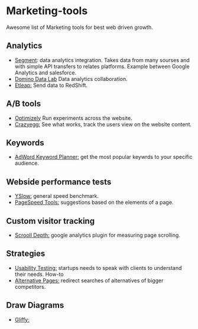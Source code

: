 # Marketing-tools

Awesome list of Marketing tools for best web driven growth.


## Analytics

- <a href="www.segment.com">Segment</a>: data analytics integration. Takes data from many sourses and with simple API transfers to relates platforms. Example between Google Analytics and salesforce.
- <a href="dominodatalab.com">Domino Data Lab</a> Data analytics collaboration.
- <a href="etleap.com">Etleap:</a> Send data to RedShift.

## A/B tools

- <a href="optimizely.com">Optimizely</a> Run experiments across the website.
- <a href="https://www.crazyegg.com/">Crazyegg:</a> See what works, track the users view on the website content.

## Keywords

- <a href="https://adwords.google.com/home/tools/keyword-planner/">AdWord Keyword Planner:</a> get the most popular keywrds to your specific audience.

## Webside performance tests

- <a href="">YSlow:</a> general speed benchmark.
- <a href="https://developers.google.com/speed/pagespeed/insights/">PageSpeed Tools:</a> suggestions based on the elements of a page.

## Custom visitor tracking

- <a href="scrolldepth.parsnip.io">Scrooll Depth:</a> google analytics plugin for measuring page scrolling.

## Strategies

- <a href="https://www.gkogan.co/blog/usability-testing-case-study/">Usability Testing:</a> startups needs to speak with clients to understand their needs. How-to
- <a href="https://www.gkogan.co/blog/alternative-pages/">Alternative Pages:</a> redirect searches of alternatives of bigger competitors.

## Draw Diagrams

- <a href="https://www.gliffy.com/">Gliffy:</a>
